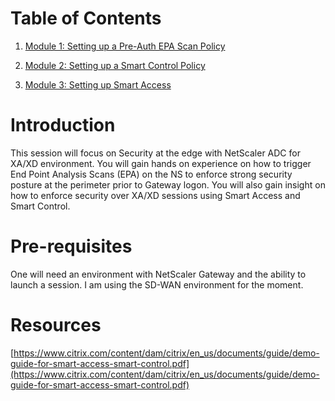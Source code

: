 # Table of Contents

1. [Module 1: Setting up a Pre-Auth EPA Scan Policy](./Module1)

2. [Module 2: Setting up a Smart Control Policy](./Module2)

3. [Module 3: Setting up Smart Access](./Module3)

# Introduction

This session will focus on Security at the edge with NetScaler ADC for XA/XD environment. You will gain hands on experience on how to trigger End Point Analysis Scans (EPA) on the NS to enforce strong security posture at the perimeter prior to Gateway logon. You will also gain insight on how to enforce security over XA/XD sessions using Smart Access and Smart Control.

# Pre-requisites

One will need an environment with NetScaler Gateway and the ability to launch a session. I am using the SD-WAN environment for the moment.

# Resources
[https://www.citrix.com/content/dam/citrix/en_us/documents/guide/demo-guide-for-smart-access-smart-control.pdf](https://www.citrix.com/content/dam/citrix/en_us/documents/guide/demo-guide-for-smart-access-smart-control.pdf)


